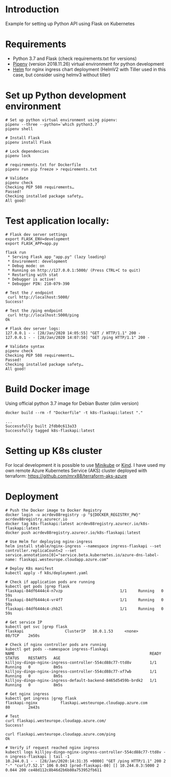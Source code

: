 # Introduction
Example for setting up Python API using Flask on Kubernetes

# Requirements
* Python 3.7 and Flask (check requirements.txt for versions)
* [Pipenv](https://github.com/pypa/pipenv) (version 2018.11.26) virtual environment for python development
* [Helm](https://helm.sh/) for nginx ingress chart deployment (HelmV2 with Tiller used in this case, but consider using helmv3 without tiller)

# Set up Python development environment

```
# Set up python virtual environment using pipenv:
pipenv --three --python=`which python3.7`
pipenv shell

# Install Flask
pipenv install Flask

# Lock dependencies
pipenv lock

# requirements.txt for Dockerfile
pipenv run pip freeze > requirements.txt

# Validate
pipenv check
Checking PEP 508 requirements…
Passed!
Checking installed package safety…
All good!
```

# Test application locally:

```
# Flask dev server settings
export FLASK_ENV=development
export FLASK_APP=app.py

flask run
 * Serving Flask app "app.py" (lazy loading)
 * Environment: development
 * Debug mode: on
 * Running on http://127.0.0.1:5000/ (Press CTRL+C to quit)
 * Restarting with stat
 * Debugger is active!
 * Debugger PIN: 210-079-390

# Test the / endpoint
 curl http://localhost:5000/    
Success!   

# Test the /ping endpoint
 curl http://localhost:5000/ping
Ok   

# Flask dev server logs:
127.0.0.1 - - [28/Jan/2020 14:05:55] "GET / HTTP/1.1" 200 -
127.0.0.1 - - [28/Jan/2020 14:07:50] "GET /ping HTTP/1.1" 200 -

# Validate syntax 
pipenv check
Checking PEP 508 requirements…
Passed!
Checking installed package safety…
All good!
```

# Build Docker image

Using official python 3.7 image for Debian Buster (slim version)

```
docker build --rm -f "Dockerfile" -t k8s-flaskapi:latest "."

...
Successfully built 2fdb0c613a33
Successfully tagged k8s-flaskapi:latest
```

# Setting up K8s cluster

For local development it is possible to use [Minikube](https://kubernetes.io/docs/setup/learning-environment/minikube/) or [Kind](https://kind.sigs.k8s.io/).
I have used my own remote Azure Kubernetes Service (AKS) cluster deployed with terraform:
https://github.com/mrx88/terraform-aks-azure


# Deployment

```
# Push the Docker image to Docker Registry
docker login -u acrdev88registry -p "${DOCKER_REGISTRY_PW}" acrdev88registry.azurecr.io
docker tag k8s-flaskapi:latest acrdev88registry.azurecr.io/k8s-flaskapi:latest
docker push acrdev88registry.azurecr.io/k8s-flaskapi:latest

# Use Helm for deploying nginx-ingress
helm install stable/nginx-ingress --namespace ingress-flaskapi --set controller.replicaCount=2 --set service.annotations[0]="service.beta.kubernetes.io/azure-dns-label-name: flaskapi.westeurope.cloudapp.azure.com"

# Deploy K8s manifest
kubectl apply -f k8s/deployment.yaml

# Check if application pods are running
kubectl get pods |grep flask                  
flaskapi-84df6444c4-n7vzp                         1/1     Running   0          59s
flaskapi-84df6444c4-vr4f7                         1/1     Running   0          59s
flaskapi-84df6444c4-zhb2l                         1/1     Running   0          59s

# Get service IP
kubectl get svc |grep flask
flaskapi                  ClusterIP   10.0.1.53     <none>        80/TCP    2m50s

# Check if nginx controller pods are running
kubectl get pods --namespace ingress-flaskapi
NAME                                                           READY   STATUS    RESTARTS   AGE
killjoy-dingo-nginx-ingress-controller-554cd88c77-ttd8v        1/1     Running   0          8m5s
killjoy-dingo-nginx-ingress-controller-554cd88c77-xf7wb        1/1     Running   0          8m5s
killjoy-dingo-nginx-ingress-default-backend-8465d5459b-brdk2   1/1     Running   0          8m5s

# Get nginx ingress 
kubectl get ingress |grep flask
flaskapi-nginx          flaskapi.westeurope.cloudapp.azure.com                    80        2m43s

# Test
curl flaskapi.westeurope.cloudapp.azure.com/
Success!                                                                                        

curl flaskapi.westeurope.cloudapp.azure.com/ping
Ok    

# Verify if request reached nginx ingress
kubectl logs killjoy-dingo-nginx-ingress-controller-554cd88c77-ttd8v -n ingress-flaskapi | tail -1
10.244.0.1 - - [28/Jan/2020:14:31:35 +0000] "GET /ping HTTP/1.1" 200 2 "-" "curl/7.52.1" 106 0.043 [prod-flaskapi-80] [] 10.244.0.3:5000 2 0.044 200 ce48d112c8b46d2b6b80a753952fb611                                                                                        
```
